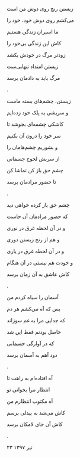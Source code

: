 <!-- 
.. title: آنمان برسد
.. slug: aaneman-beresad
.. date: 2018-07-14 08:51:51 UTC
.. tags: غزل‌واره
.. category: 
.. link: 
.. description: 
.. type: text
-->

زیستن رنج روی دوش من است

می‌کشم روی دوش خود، خود را

ما اسیران زندگی هستیم

کاش این زندگی بی‌خود را

زودتر مرگ در خودش بکشد

زیستن امتداد تنهایی‌ست

مرگ باید به دادمان برسد

.



زیستن، چشم‌های بسته ماست

و سریشی به پلک خود زده‌ایم

کاشکی چشمه‌ای بجوشد تا

سر خود را درون آن بکنیم

و بشوریم چشم‌هامان را

از سریش لجوج جسمانی

چشم حق باز کن تماشا کن

تا حضور مرادمان برسد

.

چشم حق باز کرده خواهی دید

که حضور مرادمان آن جاست

و در آن لحظه غرق در نوری

و هم از رنج زیستن دوری

و در آن لحظه غرق در یاری

و خودت هم نیستی در آن هنگام

کاش عاشق به آن زمان برسد

.

آسمان را سیاه کردم من

بس که آه می‌کشم هر دم

که جدایی مرا به غم سوزاند

حاصل بودنم فقط این شد

که در آوارگی جسمانی

دود آهم به آسمان برسد

.


آه افتاده‌ام به راهت تا

انتظار مرا بخوانی تو

آه مکتوب انتظارم من

کاش می‌شد به بیدلی برسم

کاش آن جای لامکان برسد

.


۲۳ تیر ۱۳۹۷
